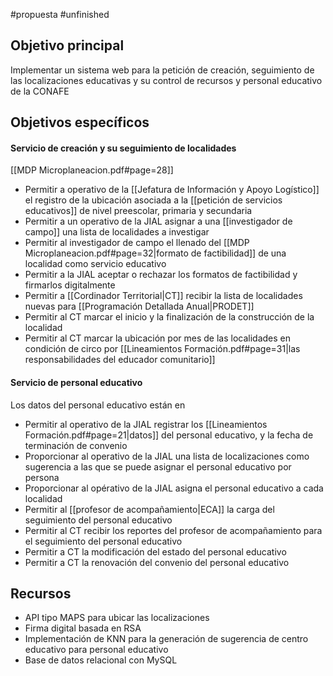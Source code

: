 #propuesta #unfinished

## Objetivo principal
Implementar un sistema web para la petición de creación, seguimiento de las localizaciones educativas y su control de recursos y personal educativo de la CONAFE

## Objetivos específicos

#### Servicio de creación y su seguimiento de localidades 
[[MDP Microplaneacion.pdf#page=28]]
- Permitir a operativo de la [[Jefatura de Información y Apoyo Logístico]] el registro de la ubicación asociada a la [[petición de servicios educativos]] de nivel preescolar, primaria y secundaria
- Permitir a un operativo de la JIAL asignar a una [[investigador de campo]] una lista de localidades a investigar
- Permitir al investigador de campo el llenado del [[MDP Microplaneacion.pdf#page=32\|formato de factibilidad]] de una localidad como servicio educativo
- Permitir a la JIAL aceptar o rechazar los formatos de factibilidad y firmarlos digitalmente
- Permitir a [[Cordinador Territorial\|CT]] recibir la lista de localidades nuevas para [[Programación Detallada Anual|PRODET]]
- Permitir al CT marcar el inicio y la finalización de la construcción de la localidad
- Permitir al CT marcar la ubicación por mes de las localidades en condición de circo por [[Lineamientos Formación.pdf#page=31\|las responsabilidades del educador comunitario]]

#### Servicio de personal educativo
Los datos del personal educativo están en 
- Permitir al operativo de la JIAL registrar los [[Lineamientos Formación.pdf#page=21\|datos]] del personal educativo, y la fecha de terminación de convenio
- Proporcionar al operativo de la JIAL una lista de localizaciones como sugerencia a las que se puede asignar el personal educativo por persona
- Proporcionar al opérativo de la JIAL asigna el personal educativo a cada localidad
- Permitir al [[profesor de acompañamiento|ECA]] la carga del seguimiento del personal educativo
- Permitir al CT recibir los reportes del profesor de acompañamiento para el seguimiento del personal educativo
- Permitir a CT la modificación del estado del personal educativo
- Permitir a CT la renovación del convenio del personal educativo

## Recursos
- API tipo MAPS para ubicar las localizaciones
- Firma digital basada en RSA
- Implementación de KNN para la generación de sugerencia de centro educativo para personal educativo
- Base de datos relacional con MySQL